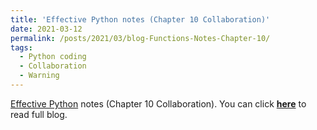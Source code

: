 ```yaml
---
title: 'Effective Python notes (Chapter 10 Collaboration)'
date: 2021-03-12
permalink: /posts/2021/03/blog-Functions-Notes-Chapter-10/
tags:
  - Python coding
  - Collaboration
  - Warning
---
```


[Effective Python](https://effectivepython.com/) notes (Chapter 10 Collaboration). You can click [**here**](https://zhuanlan.zhihu.com/p/356628667) to read full blog.
